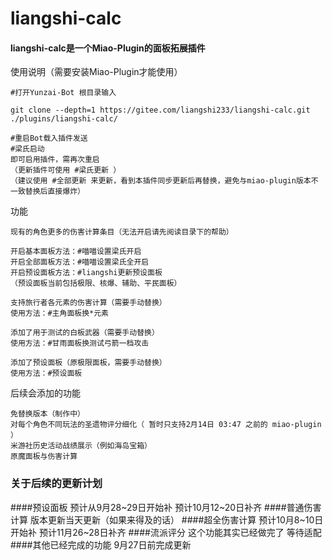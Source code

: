 # liangshi-calc

#### liangshi-calc是一个Miao-Plugin的面板拓展插件
使用说明（需要安装Miao-Plugin才能使用）
~~~~~~~~~~
#打开Yunzai-Bot 根目录输入

git clone --depth=1 https://gitee.com/liangshi233/liangshi-calc.git ./plugins/liangshi-calc/

#重启Bot载入插件发送
#梁氏启动
即可启用插件，需再次重启
（更新插件可使用 #梁氏更新 ）
（建议使用 #全部更新 来更新，看到本插件同步更新后再替换，避免与miao-plugin版本不一致替换后直接爆炸）

~~~~~~~~~~
功能
~~~~~~~~~~
现有的角色更多的伤害计算条目（无法开启请先阅读目录下的帮助）

开启基本面板方法：#喵喵设置梁氏开启
开启全部面板方法：#喵喵设置梁氏全开启
开启预设面板方法：#liangshi更新预设面板
（预设面板当前包括极限、核爆、辅助、平民面板）

支持旅行者各元素的伤害计算（需要手动替换）
使用方法：#主角面板换*元素

添加了用于测试的白板武器（需要手动替换）
使用方法：#甘雨面板换测试弓箭一档攻击

添加了预设面板（原极限面板，需要手动替换）
使用方法：#预设面板
~~~~~~~~~~
后续会添加的功能
~~~~~~~~~~
免替换版本（制作中）
对每个角色不同玩法的圣遗物评分细化（ 暂时只支持2月14日 03:47 之前的 miao-plugin  ）
米游社历史活动战绩展示（例如海岛宝箱）
原魔面板与伤害计算
~~~~~~~~~~
### 关于后续的更新计划
####预设面板
预计从9月28~29日开始补
预计10月12~20日补齐
####普通伤害计算
版本更新当天更新（如果来得及的话）
####超全伤害计算
预计10月8~10日开始补
预计11月26~28日补齐
####流派评分
这个功能其实已经做完了
等待适配
####其他已经完成的功能
9月27日前完成更新
